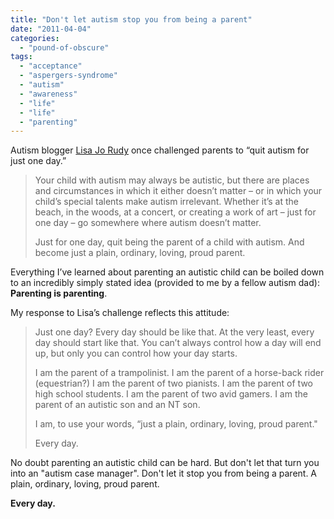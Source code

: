 ```yaml
---
title: "Don't let autism stop you from being a parent"
date: "2011-04-04"
categories: 
  - "pound-of-obscure"
tags: 
  - "acceptance"
  - "aspergers-syndrome"
  - "autism"
  - "awareness"
  - "life"
  - "life"
  - "parenting"
---
```


Autism blogger [Lisa Jo Rudy](http://autism.about.com/) once challenged parents to “quit autism for just one day.”

> Your child with autism may always be autistic, but there are places and circumstances in which it either doesn’t matter – or in which your child’s special talents make autism irrelevant. Whether it’s at the beach, in the woods, at a concert, or creating a work of art – just for one day – go somewhere where autism doesn’t matter.
> 
> Just for one day, quit being the parent of a child with autism. And become just a plain, ordinary, loving, proud parent.

Everything I’ve learned about parenting an autistic child can be boiled down to an incredibly simply stated idea (provided to me by a fellow autism dad): **Parenting is parenting**.

My response to Lisa’s challenge reflects this attitude:

> Just one day? Every day should be like that. At the very least, every day should start like that. You can’t always control how a day will end up, but only you can control how your day starts.
> 
> I am the parent of a trampolinist. I am the parent of a horse-back rider (equestrian?) I am the parent of two pianists. I am the parent of two high school students. I am the parent of two avid gamers. I am the parent of an autistic son and an NT son.
> 
> I am, to use your words, “just a plain, ordinary, loving, proud parent."
> 
> Every day.

No doubt parenting an autistic child can be hard. But don't let that turn you into an "autism case manager". Don't let it stop you from being a parent. A plain, ordinary, loving, proud parent.

**Every day.**

